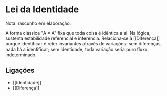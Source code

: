 # Lei da Identidade

Nota: rascunho em elaboração.

A forma clássica "A = A" fixa que toda coisa é idêntica a si. Na lógica, sustenta estabilidade referencial e inferência. Relaciona‑se à [[Diferença]] porque identificar é reter invariantes através de variações: sem diferenças, nada há a identificar; sem identidade, toda variação seria puro fluxo indeterminado.

## Ligações
- [[Identidade]]
- [[Diferença]]

